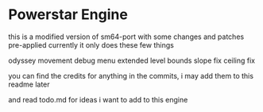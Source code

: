 # Powerstar Engine
this is a modified version of sm64-port with some changes and patches pre-applied
currently it only does these few things

odyssey movement
debug menu
extended level bounds
slope fix
ceiling fix

you can find the credits for anything in the commits, i may add them to this readme later

and read todo.md for ideas i want to add to this engine